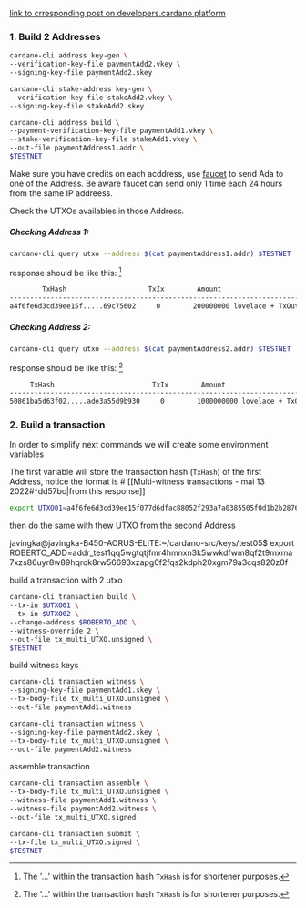 [link to crresponding post on developers.cardano platform](https://developers.cardano.org/docs/integrate-cardano/multi-witness-transactions-cli)

### 1. Build 2 Addresses

```bash
cardano-cli address key-gen \
--verification-key-file paymentAdd2.vkey \
--signing-key-file paymentAdd2.skey
```

```bash
cardano-cli stake-address key-gen \
--verification-key-file stakeAdd2.vkey \
--signing-key-file stakeAdd2.skey
```

```bash
cardano-cli address build \
--payment-verification-key-file paymentAdd1.vkey \
--stake-verification-key-file stakeAdd1.vkey \
--out-file paymentAddress1.addr \
$TESTNET
```

Make sure you have credits on each acddress, use [faucet](https://testnets.cardano.org/en/testnets/cardano/tools/faucet/) to send Ada to one of the Address. Be aware faucet can send only 1 time each 24 hours from the same IP addreess.

Check the UTXOs availables in those Address. 

##### Checking Address 1:
```bash
cardano-cli query utxo --address $(cat paymentAddress1.addr) $TESTNET
```

response should be like this: [^1]
```bash
        TxHash                    TxIx        Amount
----------------------------------------------------------------------------------
a4f6fe6d3cd39ee15f.....69c75602     0        200000000 lovelace + TxOutDatumNone
```

##### Checking Address 2:
```bash
cardano-cli query utxo --address $(cat paymentAddress2.addr) $TESTNET
```

response should be like this: [^1] 
```bash
     TxHash                        TxIx        Amount
-------------------------------------------------------------------------------
50861ba5d63f02.....ade3a55d9b930     0        1000000000 lovelace + TxOutDatumNone

```

[^1]: The '...' within the transaction hash `TxHash` is for shortener purposes.

### 2. Build a transaction
In order to simplify next commands we will create some environment variables 

The first variable will store the transaction hash (`TxHash`) of the first Address, notice the format is <TxHash>#<TxIx>   [[Multi-witness transactions - mai 13 2022#^dd57bc|from this response]]


```bash
export UTXO01=a4f6fe6d3cd39ee15f077d6dfac88052f293a7a0385505f0d1b2b28769c75602#0
```
then do the same with thew UTXO from the second Address


javingka@javingka-B450-AORUS-ELITE:~/cardano-src/keys/test05$ export ROBERTO_ADD=addr_test1qq5wgtqtjfmr4hmnxn3k5wwkdfwm8qf2t9mxma7xzs86uyr8w89hqrqk8rw56693xzapg0f2fqs2kdph20xgm79a3cqs820z0f

build a transaction with 2 utxo
```bash
cardano-cli transaction build \
--tx-in $UTXO01 \
--tx-in $UTXO02 \
--change-address $ROBERTO_ADD \
--witness-override 2 \
--out-file tx_multi_UTXO.unsigned \
$TESTNET
```

build witness keys
```bash
cardano-cli transaction witness \
--signing-key-file paymentAdd1.skey \
--tx-body-file tx_multi_UTXO.unsigned \
--out-file paymentAdd1.witness
```

```bash
cardano-cli transaction witness \
--signing-key-file paymentAdd2.skey \
--tx-body-file tx_multi_UTXO.unsigned \
--out-file paymentAdd2.witness
```

assemble transaction

```bash
cardano-cli transaction assemble \
--tx-body-file tx_multi_UTXO.unsigned \
--witness-file paymentAdd1.witness \
--witness-file paymentAdd2.witness \
--out-file tx_multi_UTXO.signed
```

```bash
cardano-cli transaction submit \
--tx-file tx_multi_UTXO.signed \
$TESTNET
```

